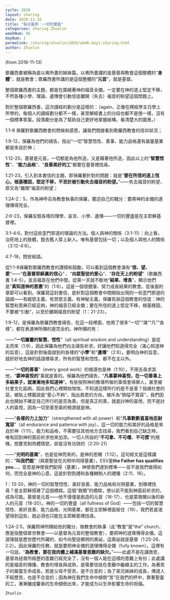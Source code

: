 ```yaml
---
cycle: 2020
layout: sharing
date: 2020-11-16
title: "每日靈修：一切的豐盛"
categories: sharing Zhuolin
weekNum: 46
dayNum: 1
permalink: /sharing/zhuolin/2020/wk46-day1-sharing.html
author: Zhuolin
---
```

(from 2018-11-13)

歌羅西書被稱為是以弗所書的姊妹篇。以弗所書講的是基督與教會這個整體的“**身體**”，就是教會；歌羅西書所講的是這個整體的“**元首**”，就是基督。

整個歌羅西書的主題，都是在圍繞著神的福音全備，一定要在神的道上堅定不移，不然各種小學、理論、遺傳會引動信徒離開（失去）福音的盼望這個問題上。

對於整個歌羅西書，這次讀經的劃分是這樣的：（again，正像在釋經學主日學上所學的，每個人的讀經劃分都不一樣，甚至解經書上的分段也都不是很一樣，沒有一個標準答案。段落劃分是為了幫助自己更好地掌握結構，看清楚大的圖景。）

1:1-8 保羅對歌羅西教會的問候和感恩，讓我們間接看到歌羅西教會的信仰狀況；

1:9-12，保羅為他們的禱告，指出“一切”智慧悟性、善事、能力品格還有屬靈基業都是來自於神；

1:12-20，基督是元首，一切都是為他所造，又是藉著他所造，因此以上的“**智慧悟性**”、“**能力品格**”、“**良善美好的工**”都要在基督裡找尋。

1:21-23，引入到本書信的主題，即保羅要針對的問題：就是“**要在所信的道上恆心，根基穩固，堅定不移，不至於被引動失去福音的盼望。**”——失去福音的盼望，原文為“離開”福音的盼望；

1:24-2：5，作為神呼召為教會執事的保羅，闡述自己的職分：要將神的全備的道理傳得完全。

2:6-23，保羅反駁各樣的理學、妄言、小學、遺傳——一切的豐盛是在主耶穌基督裡。

3:1-4:6，對付這些歪門邪道的理論的方法。個人與神的關係（3:1-11）：向上看，治死地上的肢體，脫去舊人穿上新人。唯有基督包括一切；以及個人與他人的關係（3:12-4:6）。

4:7-18，問安結語。

從1:1-8保羅對歌羅西教會的讚揚和鼓勵，可以看到這個教會滿有“**信、望、愛**”——“**在基督耶穌裏的信心**” 、“**向眾聖徒的愛心**”、“**存在天上的盼望**”（歌羅西書 1:4-5）。並且福音在他們中間，從第一天就不斷地“**結果、增長**”，顯示他們是“**真知道神的恩惠**”的（1:6）。這是一個很健康、努力成長結果的教會。從後面的章節可以看到，保羅寫這封書信，是針對這個教會中間開始出現的一些歪門邪道的論調——有縱慾主義、有禁慾主義、有神秘主義，保羅告訴這個教會的信徒：神的智慧和恩典已經足夠，神的福音已經全備；要在所信的道上堅定不移，根基穩固，不要被“引動”，以至於離開福音的盼望（1：21-23）。

1:9-12，是保羅為歌羅西教會禱告，在這一段裡面，他用了很多“一切”“滿”“凡”“各樣”，都在表達神所賜的是完全的。神所賜的有：

——“**一切屬靈的智慧、悟性**”（all spiritual wisdom and understanding）是從主而來（1:9），因此保羅為他們向主禱告祈求，好讓他們知道得完全（滿心知道神的旨意），這是針對後面說到的各樣的“**小學**”和“**遺傳**”（2:8）。要明白神的旨意，就好好地去神的話語裡尋求，所有的智慧和悟性，都不在主以外。

——“**一切的善事**”（every good work）的根源也是神（1:10），不用去尋求其他，“**蒙神喜悅的**”事就是善的。保羅為他們禱告，“**凡事蒙神喜悅，在一切善事上多結果子，就漸漸地多知道神**”。有些按照神的教導所做的事情會得罪人，甚至被社會文化詬病，因此我們心裡開始惴惴，不知道這樣所行的是不是善？指摘社會的惡，被貼上標籤說是“愛心不夠”，指出救恩的方向，被斥為“狹隘不寬容”，我們因此也開始不確定自己所行的是否為善。但是真正的善，就是討神的喜悅，而不是討人的喜悅，因為一切至善至美的根源就是神。

——“**各樣的力上加力**”（strengthened with all power）和“**凡事歡歡喜喜地忍耐寬容**”（all endurance and patience with joy），這一切的能力和美好的品格是來自於神（1:11）。能力和品格，不需要往其他地方去找尋，我們看到自己缺乏時，唯有回到神的面前祈求他來加添。一切人所設的“**不可拿、不可嚐、不可摸**”的規條，想要克制肉體情慾，卻是沒有功效的（2:20-21）

——“**光明的基業**”，也是從神而來的，是神的恩賜（1:12）。這句經文是這樣講的：“**叫我們能**”（與眾聖徒在光明中同得基業），ESV是**the Father has qualifies you…**，意思是神使我們配得（基業），神使我們達到標準——並不是我們做得如何，而完全是神的心意，這是針對割禮和各種轄制人的禮儀（2:11、16）。

1：13-20，神的一切的智慧悟性、美好良善、能力品格和光明基業，到哪裡找尋？是主耶穌搭建了這個橋樑。這個“救贖”的橋樑，使以前不能到神面前祈求的，成為可能。基督是元首——他不僅僅是創造的元首（16-17），也是蒙救贖以後的新人的元首（18-20）。神的一切的豐盛（all fullness of God）——包括一切的智慧悟性、美好良善、能力品格、光明基業，都在主耶穌裡面居住（19），我們若是渴望得到這些，就必須也只能在主耶穌那裡找尋。

1:24-2:5，保羅照神所賜給他的職分，做教會的執事（此“教會”是“the” church，應是指整個普世教會——以基督為元首的整個教會），要把神的道理傳得全備。這道理就是歷世歷代所藏的、如今向聖徒顯明的奧祕，這奧祕就是基督（1:25-26、2:2）。因此保羅的任務，就是要把神全備的道理傳得全備（fully known）。這裡有一句話，“**為教會，要在我肉體上補滿基督患難的缺欠。**”——此處不是在講救恩，基督為拯救所經歷的患難已經完全了，沒有一個人能在這樣的患難上有份；此處講的是福音的傳播、教會的增長與成熟，是需要信徒在患難中繼續主的工作。為著孩子的屬靈生命成長，若是父母不受苦，是不合宜的；為了弟兄姊妹的成長，傳道人不經歷苦，也是不合宜的；因為神在我們生命中傾倒“苦”在我們的杯中，靠著聖靈的工，漸漸釀成馨香的生命傾倒出來，才能成为以生命影響生命的祝福。

`Zhuolin`
